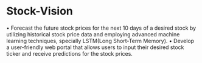 # Stock-Vision
• Forecast the future stock prices for the next 10 days of a desired stock by 
utilizing historical stock price data and employing advanced machine learning 
techniques, specially LSTM(Long Short-Term Memory).
• Develop a user-friendly web portal that allows users to input their desired 
stock ticker and receive predictions for the stock prices.
